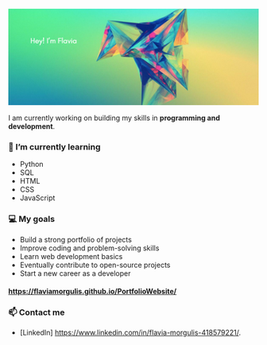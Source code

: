 


![Profile Image](Flaviapic.png)

I am currently working on building my skills in **programming and development**.  

### 🌱 I’m currently learning
- Python 
- SQL
- HTML
- CSS
- JavaScript

### 💻 My goals
- Build a strong portfolio of projects
- Improve coding and problem-solving skills
- Learn web development basics
- Eventually contribute to open-source projects
- Start a new career as a developer

  
#### https://flaviamorgulis.github.io/PortfolioWebsite/

### 📫 Contact me
- [LinkedIn] https://www.linkedin.com/in/flavia-morgulis-418579221/.


